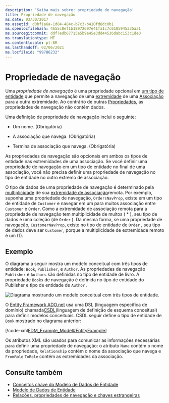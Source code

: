 ```yaml
---
description: 'Saiba mais sobre: propriedade de navegação'
title: Propriedade de navegação
ms.date: 03/30/2017
ms.assetid: d0bf1a6a-1d84-484c-b7c3-b410fd8dc0b1
ms.openlocfilehash: 4655c8ef1b18972697e41fa1c7c6185945335aa1
ms.sourcegitcommit: ddf7edb67715a5b9a45e3dd44536dabc153c1de0
ms.translationtype: MT
ms.contentlocale: pt-BR
ms.lasthandoff: 02/06/2021
ms.locfileid: "99786232"
---
```

# <a name="navigation-property"></a>Propriedade de navegação

Uma *propriedade de navegação* é uma propriedade opcional em [um tipo de entidade](entity-type.md) que permite a navegação de uma [extremidade](association-end.md) de uma [Associação](association-type.md) para a outra extremidade. Ao contrário de outras [Propriedades](property.md), as propriedades de navegação não contêm dados.

Uma definição de propriedade de navegação inclui o seguinte:

- Um nome. (Obrigatória)

- A associação que navega. (Obrigatória)

- Termina de associação que navega. (Obrigatória)

As propriedades de navegação são opcionais em ambos os tipos de entidade nas extremidades de uma associação. Se você definir uma propriedade de navegação em um tipo de entidade no final de uma associação, você não precisa definir uma propriedade de navegação no tipo de entidade no outro extremo de associação.

O tipo de dados de uma propriedade de navegação é determinado pela [multiplicidade](association-end-multiplicity.md) de sua [extremidade de associação](association-end.md)remota. Por exemplo, suponha uma propriedade de navegação, `OrdersNavProp`, existe em um tipo de entidade de `Customer` e navegar em um para muitos associação entre `Customer` e `Order`. Como a extremidade de associação remota para a propriedade de navegação tem multiplicidade de muitos ( \* ), seu tipo de dados é uma coleção (de `Order` ). Da mesma forma, se uma propriedade de navegação, `CustomerNavProp`, existe no tipo de entidade de `Order` , seu tipo de dados deve ser `Customer`, porque a multiplicidade de extremidade remoto é um (1).

## <a name="example"></a>Exemplo

O diagrama a seguir mostra um modelo conceitual com três tipos de entidade: `Book`, `Publisher`, e `Author`. As propriedades de navegação `Publisher` e `Authors` são definidas no tipo de entidade de livro. A propriedade `Books` de navegação é definida no tipo de entidade do Publisher e tipo de entidade de `Author` .

![Diagrama mostrando um modelo conceitual com três tipos de entidade.](./media/navigation-property/conceptual-model-entity-types-associations.gif)  

O [Entity Framework ADO.net](./ef/index.md) usa uma DSL (linguagem específica de domínio) chamada[CSDL](/ef/ef6/modeling/designer/advanced/edmx/csdl-spec)(linguagem de definição de esquema conceitual) para definir modelos conceituais. CSDL seguir define o tipo de entidade de `Book` mostrado no diagrama anterior:

[!code-xml[EDM_Example_Model#EntityExample](~/samples/snippets/xml/VS_Snippets_Data/edm_example_model/xml/books.edmx#entityexample)]

Os atributos XML são usados para comunicar as informações necessárias para definir uma propriedade de navegação: o atributo `Name` contém o nome da propriedade, `Relationship` contém o nome da associação que navega e `FromRole` `ToRole` contém as extremidades da associação.

## <a name="see-also"></a>Consulte também

- [Conceitos chave do Modelo de Dados de Entidade](entity-data-model-key-concepts.md)
- [Modelo de Dados de Entidade](entity-data-model.md)
- [Relações, propriedades de navegação e chaves estrangeiras](/ef/ef6/fundamentals/relationships)
